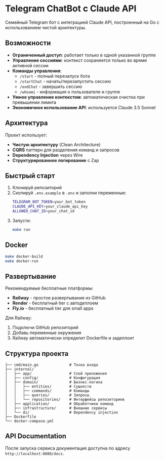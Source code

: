 # Telegram ChatBot с Claude API

Семейный Telegram бот с интеграцией Claude API, построенный на Go с использованием чистой архитектуры.

## Возможности

- **Ограниченный доступ**: работает только в одной указанной группе
- **Управление сессиями**: контекст сохраняется только во время активной сессии
- **Команды управления**:
  - `/start` - полный перезапуск бота
  - `/startChat` - начать/перезапустить сессию
  - `/endChat` - завершить сессию
  - `/whoami` - информация о пользователе и группе
- **Умное управление контекстом**: автоматическая очистка при превышении лимита
- **Экономичное использование API**: используется Claude 3.5 Sonnet

## Архитектура

Проект использует:
- **Чистую архитектуру** (Clean Architecture)
- **CQRS** паттерн для разделения команд и запросов
- **Dependency Injection** через Wire
- **Структурированное логирование** с Zap

## Быстрый старт

1. Клонируй репозиторий
2. Скопируй `.env.example` в `.env` и заполни переменные:
   ```bash
   TELEGRAM_BOT_TOKEN=your_bot_token
   CLAUDE_API_KEY=your_claude_api_key
   ALLOWED_CHAT_ID=your_chat_id
   ```
3. Запусти:
   ```bash
   make run
   ```

## Docker

```bash
make docker-build
make docker-run
```

## Развертывание

Рекомендуемые бесплатные платформы:
- **Railway** - простое развертывание из GitHub
- **Render** - бесплатный tier с автодеплоем
- **Fly.io** - бесплатный tier для small apps

Для Railway:
1. Подключи GitHub репозиторий
2. Добавь переменные окружения
3. Railway автоматически определит Dockerfile и задеплоит

## Структура проекта

```
├── cmd/main.go              # Точка входа
├── internal/
│   ├── app/                 # Слой приложения
│   ├── config/              # Конфигурация
│   ├── domain/              # Бизнес-логика
│   │   ├── entities/        # Сущности
│   │   ├── commands/        # Команды
│   │   ├── queries/         # Запросы
│   │   └── repositories/    # Интерфейсы репозиториев
│   ├── application/         # Обработчики команд
│   ├── infrastructure/      # Внешние сервисы
│   └── di/                  # Dependency injection
├── Dockerfile
└── docker-compose.yml
```

## API Documentation

После запуска сервиса документация доступна по адресу `http://localhost:8080/docs`.
